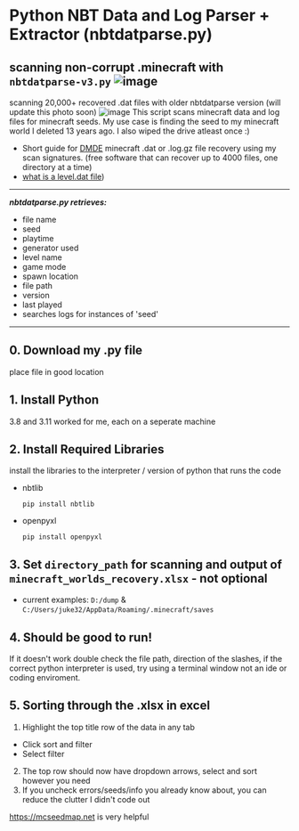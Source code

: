 # Python NBT Data and Log Parser + Extractor (nbtdatparse.py)
scanning non-corrupt .minecraft with `nbtdatparse-v3.py`
![image](https://github.com/user-attachments/assets/d951cda1-60af-4698-9817-965ed28cce9d)
----
scanning 20,000+ recovered .dat files with older nbtdatparse version (will update this photo soon)
![image](https://github.com/user-attachments/assets/99248ac3-c377-4b00-b10a-469248564737)
This script scans minecraft data and log files for minecraft seeds. My use case is finding the seed to my minecraft world I deleted 13 years ago. I also wiped the drive atleast once :)

- Short guide for [DMDE](optionalDMDE/info.md) minecraft .dat or .log.gz file recovery using my scan signatures.
(free software that can recover up to 4000 files, one directory at a time)
- [what is a level.dat file](https://minecraft.wiki/w/Java_Edition_level_format))
----
***nbtdatparse.py retrieves:***
- file name
- seed
- playtime
- generator used
- level name
- game mode
- spawn location
- file path
- version
- last played
- searches logs for instances of 'seed'
----
## 0. Download my .py file
place file in good location


## 1. Install Python
3.8 and 3.11 worked for me, each on a seperate machine



## 2. Install Required Libraries
install the libraries to the interpreter / version of python that runs the code
- nbtlib
   ```
   pip install nbtlib
   ```
- openpyxl
   ```
   pip install openpyxl
   ```

## 3. Set `directory_path` for scanning and output of `minecraft_worlds_recovery.xlsx` - not optional
- current examples: `D:/dump` & `C:/Users/juke32/AppData/Roaming/.minecraft/saves`  


## 4. Should be good to run!
If it doesn't work double check the file path, direction of the slashes, if the correct python interpreter is used, try using a terminal window not an ide or coding enviroment.

## 5. Sorting through the .xlsx in excel
1. Highlight the top title row of the data in any tab
- Click sort and filter
- Select filter
2. The top row should now have dropdown arrows, select and sort however you need
3. If you uncheck errors/seeds/info you already know about, you can reduce the clutter I didn't code out

https://mcseedmap.net is very helpful
